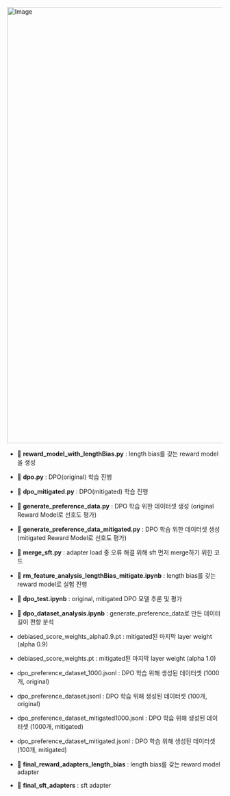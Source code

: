 <img width="1017" alt="Image" src="https://github.com/user-attachments/assets/329dd827-61cc-48e2-b169-0fb586b60cdf" />

- 📄 **reward_model_with_lengthBias.py** : length bias를 갖는 reward model을 생성
- 📄 **dpo.py** : DPO(original) 학습 진행
- 📄 **dpo_mitigated.py** : DPO(mitigated) 학습 진행
- 📄 **generate_preference_data.py** : DPO 학습 위한 데이터셋 생성 (original Reward Model로 선호도 평가)
- 📄 **generate_preference_data_mitigated.py** : DPO 학습 위한 데이터셋 생성 (mitigated Reward Model로 선호도 평가)
- 📄 **merge_sft.py** : adapter load 중 오류 해결 위해 sft 먼저 merge하기 위한 코드
- 📄 **rm_feature_analysis_lengthBias_mitigate.ipynb** : length bias를 갖는 reward model로 실험 진행
- 📑 **dpo_test.ipynb** : original, mitigated DPO 모델 추론 및 평가
- 📑 **dpo_dataset_analysis.ipynb** : generate_preference_data로 만든 데이터 길이 편향 분석

- debiased_score_weights_alpha0.9.pt : mitigated된 마지막 layer weight (alpha 0.9)
- debiased_score_weights.pt : mitigated된 마지막 layer weight (alpha 1.0)
- dpo_preference_dataset_1000.jsonl : DPO 학습 위해 생성된 데이터셋 (1000개, original)
- dpo_preference_dataset.jsonl : DPO 학습 위해 생성된 데이터셋 (100개, original)
- dpo_preference_dataset_mitigated1000.jsonl : DPO 학습 위해 생성된 데이터셋 (1000개, mitigated)
- dpo_preference_dataset_mitigated.jsonl : DPO 학습 위해 생성된 데이터셋 (100개, mitigated)


- 📁 **final_reward_adapters_length_bias** : length bias를 갖는 reward model adapter
- 📁 **final_sft_adapters** : sft adapter

